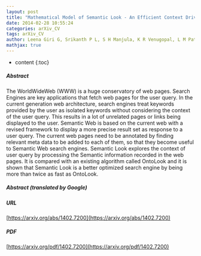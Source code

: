 ```yaml
---
layout: post
title: "Mathematical Model of Semantic Look - An Efficient Context Driven Search Engine"
date: 2014-02-28 10:55:24
categories: arXiv_CV
tags: arXiv_CV
author: Leena Giri G, Srikanth P L, S H Manjula, K R Venugopal, L M Patnaik
mathjax: true
---
```


* content
{:toc}

##### Abstract
The WorldWideWeb (WWW) is a huge conservatory of web pages. Search Engines are key applications that fetch web pages for the user query. In the current generation web architecture, search engines treat keywords provided by the user as isolated keywords without considering the context of the user query. This results in a lot of unrelated pages or links being displayed to the user. Semantic Web is based on the current web with a revised framework to display a more precise result set as response to a user query. The current web pages need to be annotated by finding relevant meta data to be added to each of them, so that they become useful to Semantic Web search engines. Semantic Look explores the context of user query by processing the Semantic information recorded in the web pages. It is compared with an existing algorithm called OntoLook and it is shown that Semantic Look is a better optimized search engine by being more than twice as fast as OntoLook.

##### Abstract (translated by Google)


##### URL
[https://arxiv.org/abs/1402.7200](https://arxiv.org/abs/1402.7200)

##### PDF
[https://arxiv.org/pdf/1402.7200](https://arxiv.org/pdf/1402.7200)

